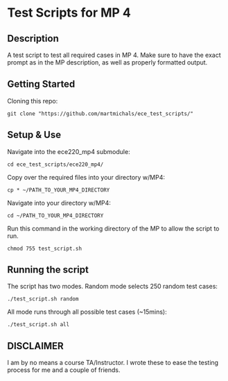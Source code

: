 # Test Scripts for MP 4

<h2>Description</h2>
A test script to test all required cases in MP 4. Make sure to have the exact prompt as in the MP description, as well as properly formatted output.

<h2>Getting Started</h2>

Cloning this repo:<br>
```shell
git clone "https://github.com/martmichals/ece_test_scripts/"
```

<h2>Setup & Use</h2>

Navigate into the ece220_mp4 submodule:
```shell
cd ece_test_scripts/ece220_mp4/
```

Copy over the required files into your directory w/MP4:
```shell
cp * ~/PATH_TO_YOUR_MP4_DIRECTORY
```

Navigate into your directory w/MP4:
```shell
cd ~/PATH_TO_YOUR_MP4_DIRECTORY
```

Run this command in the working directory of the MP to allow the script to run.
```shell
chmod 755 test_script.sh
```

<h2>Running the script</h2>

The script has two modes. Random mode selects 250 random test cases:
```shell
./test_script.sh random
```

All mode runs through all possible test cases (~15mins):
```shell
./test_script.sh all
```

<h2>DISCLAIMER</h2>
I am by no means a course TA/Instructor. I wrote these to ease the testing process for me and a couple of friends.  
